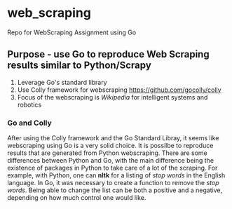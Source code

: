 # web_scraping
Repo for WebScraping Assignment using Go

## Purpose - use Go to reproduce Web Scraping results similar to Python/Scrapy  

1. Leverage Go's standard library
2. Use Colly framework for webscraping https://github.com/gocolly/colly
3. Focus of the webscraping is *Wikipedia* for intelligent systems and robotics  

### Go and Colly  

After using the Colly framework and the Go Standard Libray, it seems like webscraping using Go is a very solid choice. It is possilbe to reproduce results that are generated from Python webscraping. There are some differences between Python and Go, with the main difference being the existence of packages in Python to take care of a lot of the scraping. For example, with Python, one can **nltk** for a listing of *stop words* in the English language. In Go, it was necessary to create a function to remove the *stop words*. Being able to change the list can be both a positive and a negative, depending on how much control one would like. 